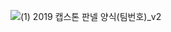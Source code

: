 ![(1) 2019 캡스톤 판넬 양식(팀번호)_v2](https://user-images.githubusercontent.com/28583563/93485854-7c7bd400-f93e-11ea-8ae0-2030f53b0647.png)
